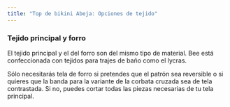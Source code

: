 ```yaml
---
title: "Top de bikini Abeja: Opciones de tejido"
---
```


### Tejido principal y forro

El tejido principal y el del forro son del mismo tipo de material. Bee está confeccionada con tejidos para trajes de baño como el lycras.

<Note>

Sólo necesitarás tela de forro si pretendes que el patrón sea reversible o si quieres que la banda para la variante de la corbata cruzada sea de tela contrastada. Si no, puedes cortar todas las piezas necesarias de tu tela principal.

</Note>
